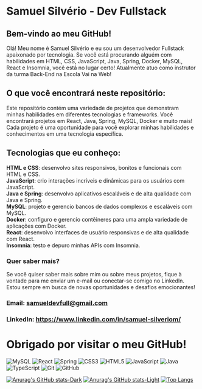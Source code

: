 # Samuel Silvério - Dev Fullstack 

## Bem-vindo ao meu GitHub! 

Olá! Meu nome é Samuel Silvério e eu sou um desenvolvedor Fullstack apaixonado por tecnologia. Se você está procurando alguém com habilidades em HTML, CSS, JavaScript, Java, Spring, Docker, MySQL, React e Insomnia, você está no lugar certo!
Atualmente atuo como instrutor da turma Back-End na Escola Vai na Web!

## O que você encontrará neste repositório: <br>
Este repositório contém uma variedade de projetos que demonstram minhas habilidades em diferentes tecnologias e frameworks. Você encontrará projetos em React, Java, Spring, MySQL, Docker e muito mais! Cada projeto é uma oportunidade para você explorar minhas habilidades e conhecimentos em uma tecnologia específica.

## Tecnologias que eu conheço: <br>
**HTML e CSS**: desenvolvo sites responsivos, bonitos e funcionais com HTML e CSS. <br>
**JavaScript**: crio interações incríveis e dinâmicas para os usuários com JavaScript. <br>
**Java e Spring**: desenvolvo aplicativos escaláveis e de alta qualidade com Java e Spring. <br>
**MySQL**: projeto e gerencio bancos de dados complexos e escaláveis com MySQL. <br>
**Docker**: configuro e gerencio contêineres para uma ampla variedade de aplicações com Docker. <br>
**React**: desenvolvo interfaces de usuário responsivas e de alta qualidade com React. <br>
**Insomnia**: testo e depuro minhas APIs com Insomnia. <br>
### Quer saber mais? <br>
Se você quiser saber mais sobre mim ou sobre meus projetos, fique à vontade para me enviar um e-mail ou conectar-se comigo no LinkedIn. Estou sempre em busca de novas oportunidades e desafios emocionantes!

### Email: samueldevfull@gmail.com

### LinkedIn: https://www.linkedin.com/in/samuel-silveriom/

# Obrigado por visitar o meu GitHub!

![MySQL](https://img.shields.io/badge/mysql-%2300f.svg?style=for-the-badge&logo=mysql&logoColor=white)
![React](https://img.shields.io/badge/react-%2320232a.svg?style=for-the-badge&logo=react&logoColor=%2361DAFB)
![Spring](https://img.shields.io/badge/spring-%236DB33F.svg?style=for-the-badge&logo=spring&logoColor=white)
![CSS3](https://img.shields.io/badge/css3-%231572B6.svg?style=for-the-badge&logo=css3&logoColor=white)
![HTML5](https://img.shields.io/badge/html5-%23E34F26.svg?style=for-the-badge&logo=html5&logoColor=white)
![JavaScript](https://img.shields.io/badge/javascript-%23323330.svg?style=for-the-badge&logo=javascript&logoColor=%23F7DF1E)
![Java](https://img.shields.io/badge/java-%23ED8B00.svg?style=for-the-badge&logo=java&logoColor=white)
![TypeScript](https://img.shields.io/badge/typescript-%23007ACC.svg?style=for-the-badge&logo=typescript&logoColor=white)
![Git](https://img.shields.io/badge/git-%23F05033.svg?style=for-the-badge&logo=git&logoColor=white)
![GitHub](https://img.shields.io/badge/github-%23121011.svg?style=for-the-badge&logo=github&logoColor=white)


[![Anurag's GitHub stats-Dark](https://github-readme-stats.vercel.app/api?username=Samuel-prata&show_icons=true&theme=dark#gh-dark-mode-only)](https://github.com/Samuel-prata/github-readme-stats#gh-dark-mode-only)
[![Anurag's GitHub stats-Light](https://github-readme-stats.vercel.app/api?username=Samuel-prata&show_icons=true&theme=default#gh-light-mode-only)](https://github.com/Samuel-prata/github-readme-stats#gh-light-mode-only)
[![Top Langs](https://github-readme-stats.vercel.app/api/top-langs/?username=Samuel-prata)](https://github.com/Samuel-prata/github-readme-stats)

